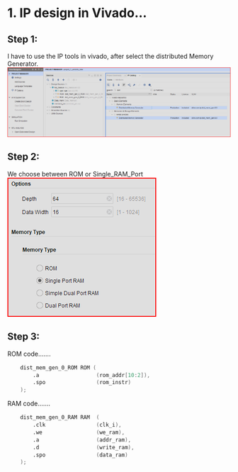 # 1. IP design in Vivado...

## Step 1:
I have to use the IP tools in vivado, after select the distributed Memory  Generator.
![IP_Tool](https://github.com/Ronald-exe/Asistencia_laboratorio_dslab_semestre_2_2025/blob/main/fig/Select_IP.png)

## Step 2:
We choose between ROM or Single_RAM_Port
![ROM_RAM](https://github.com/Ronald-exe/Asistencia_laboratorio_dslab_semestre_2_2025/blob/main/fig/choose_between_ROM_RAM.png)

## Step 3:
ROM code.......
```verilog
    dist_mem_gen_0_ROM ROM (
        .a                  (rom_addr[10:2]),
        .spo                (rom_instr)
    );
```

RAM code.......
```verilog
    dist_mem_gen_0_RAM RAM  (
        .clk                (clk_i),
        .we                 (we_ram),
        .a                  (addr_ram),
        .d                  (write_ram),
        .spo                (data_ram)
    );
```



